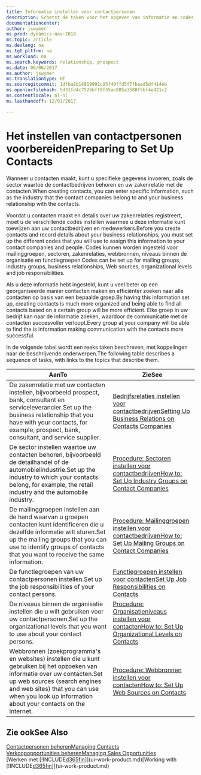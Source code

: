 ```yaml
---
title: Informatie instellen voor contactpersonen
description: Schetst de taken voor het opgeven van informatie en codes, bijvoorbeeld over sectorgroepen en zakenrelaties, voordat u contactpersonen instelt.
documentationcenter: 
author: jswymer
ms.prod: dynamics-nav-2018
ms.topic: article
ms.devlang: na
ms.tgt_pltfrm: na
ms.workload: na
ms.search.keywords: relationship, prospect
ms.date: 06/06/2017
ms.author: jswymer
ms.translationtype: HT
ms.sourcegitcommit: 1dfba8b14019991c95f40ffd5f7fbaed5df414eb
ms.openlocfilehash: 5d31fd4c7526bff9f55ac885a3588f5bf4e421c2
ms.contentlocale: nl-nl
ms.lasthandoff: 12/01/2017

---
```

# <a name="preparing-to-set-up-contacts"></a><span data-ttu-id="c8d68-103">Het instellen van contactpersonen voorbereiden</span><span class="sxs-lookup"><span data-stu-id="c8d68-103">Preparing to Set Up Contacts</span></span>
<span data-ttu-id="c8d68-104">Wanneer u contacten maakt, kunt u specifieke gegevens invoeren, zoals de sector waartoe de contactbedrijven behoren en uw zakenrelatie met de contacten.</span><span class="sxs-lookup"><span data-stu-id="c8d68-104">When creating contacts, you can enter specific information, such as the industry that the contact companies belong to and your business relationship with the contacts.</span></span>

<span data-ttu-id="c8d68-105">Voordat u contacten maakt en details over uw zakenrelaties registreert, moet u de verschillende codes instellen waarmee u deze informatie kunt toewijzen aan uw contactbedrijven en medewerkers.</span><span class="sxs-lookup"><span data-stu-id="c8d68-105">Before you create contacts and record details about your business relationships, you must set up the different codes that you will use to assign this information to your contact companies and people.</span></span> <span data-ttu-id="c8d68-106">Codes kunnen worden ingesteld voor mailinggroepen, sectoren, zakenrelaties, webbronnen, niveaus binnen de organisatie en functiegroepen.</span><span class="sxs-lookup"><span data-stu-id="c8d68-106">Codes can be set up for mailing groups, industry groups, business relationships, Web sources, organizational levels and job responsibilities.</span></span>

<span data-ttu-id="c8d68-107">Als u deze informatie hebt ingesteld, kunt u veel beter op een georganiseerde manier contacten maken en efficiënter zoeken naar alle contacten op basis van een bepaalde groep.</span><span class="sxs-lookup"><span data-stu-id="c8d68-107">By having this information set up, creating contacts is much more organized and being able to find all contacts based on a certain group will be more efficient.</span></span> <span data-ttu-id="c8d68-108">Elke groep in uw bedrijf kan naar de informatie zoeken, waardoor de communicatie met de contacten succesvoller verloopt.</span><span class="sxs-lookup"><span data-stu-id="c8d68-108">Every group at your company will be able to find the is information making communication with the contacts more successful.</span></span>

<span data-ttu-id="c8d68-109">In de volgende tabel wordt een reeks taken beschreven, met koppelingen naar de beschrijvende onderwerpen.</span><span class="sxs-lookup"><span data-stu-id="c8d68-109">The following table describes a sequence of tasks, with links to the topics that describe them.</span></span> 

| <span data-ttu-id="c8d68-110">Aan</span><span class="sxs-lookup"><span data-stu-id="c8d68-110">To</span></span> | <span data-ttu-id="c8d68-111">Zie</span><span class="sxs-lookup"><span data-stu-id="c8d68-111">See</span></span> |
| --- | --- |
| <span data-ttu-id="c8d68-112">De zakenrelatie met uw contacten instellen, bijvoorbeeld prospect, bank, consultant en serviceleverancier.</span><span class="sxs-lookup"><span data-stu-id="c8d68-112">Set up the business relationship that you have with your contacts, for example, prospect, bank, consultant, and service supplier.</span></span> |[<span data-ttu-id="c8d68-113">Bedrijfsrelaties instellen voor contactbedrijven</span><span class="sxs-lookup"><span data-stu-id="c8d68-113">Setting Up Business Relations on Contacts Companies</span></span>](marketing-business-relations.md) |
| <span data-ttu-id="c8d68-114">De sector instellen waartoe uw contacten behoren, bijvoorbeeld de detailhandel of de automobielindustrie.</span><span class="sxs-lookup"><span data-stu-id="c8d68-114">Set up the industry to which your contacts belong, for example, the retail industry and the automobile industry.</span></span> |[<span data-ttu-id="c8d68-115">Procedure: Sectoren instellen voor contactbedrijven</span><span class="sxs-lookup"><span data-stu-id="c8d68-115">How to: Set Up Industry Groups on Contact Companies</span></span>](marketing-industry-groups.md) |
| <span data-ttu-id="c8d68-116">De mailinggroepen instellen aan de hand waarvan u groepen contacten kunt identificeren die u dezelfde informatie wilt sturen.</span><span class="sxs-lookup"><span data-stu-id="c8d68-116">Set up the mailing groups that you can use to identify groups of contacts that you want to receive the same information.</span></span> |[<span data-ttu-id="c8d68-117">Procedure: Mailinggroepen instellen voor contactbedrijven</span><span class="sxs-lookup"><span data-stu-id="c8d68-117">How to: Set Up Mailing Groups on Contact Companies</span></span>](marketing-mailing-groups.md) |
| <span data-ttu-id="c8d68-118">De functiegroepen van uw contactpersonen instellen.</span><span class="sxs-lookup"><span data-stu-id="c8d68-118">Set up the job responsibilities of your contact persons.</span></span> |[<span data-ttu-id="c8d68-119">Functiegroepen instellen voor contacten</span><span class="sxs-lookup"><span data-stu-id="c8d68-119">Set Up Job Responsibilities on Contacts</span></span>](marketing-job-responsibilities.md) |
| <span data-ttu-id="c8d68-120">De niveaus binnen de organisatie instellen die u wilt gebruiken voor uw contactpersonen.</span><span class="sxs-lookup"><span data-stu-id="c8d68-120">Set up the organizational levels that you want to use about your contact persons.</span></span> |[<span data-ttu-id="c8d68-121">Procedure: Organisatieniveaus instellen voor contacten</span><span class="sxs-lookup"><span data-stu-id="c8d68-121">How to: Set Up Organizational Levels on Contacts</span></span>](marketing-organizational-levels.md) |
| <span data-ttu-id="c8d68-122">Webbronnen (zoekprogramma's en websites) instellen die u kunt gebruiken bij het opzoeken van informatie over uw contacten.</span><span class="sxs-lookup"><span data-stu-id="c8d68-122">Set up web sources (search engines and web sites) that you can use when you look up information about your contacts on the Internet.</span></span> |[<span data-ttu-id="c8d68-123">Procedure: Webbronnen instellen voor contacten</span><span class="sxs-lookup"><span data-stu-id="c8d68-123">How to: Set Up Web Sources on Contacts</span></span>](marketing-web-sources.md) |

## <a name="see-also"></a><span data-ttu-id="c8d68-124">Zie ook</span><span class="sxs-lookup"><span data-stu-id="c8d68-124">See Also</span></span>
[<span data-ttu-id="c8d68-125">Contactpersonen beheren</span><span class="sxs-lookup"><span data-stu-id="c8d68-125">Managing Contacts</span></span>](marketing-contacts.md)  
[<span data-ttu-id="c8d68-126">Verkoopopportunities beheren</span><span class="sxs-lookup"><span data-stu-id="c8d68-126">Managing Sales Opportunities</span></span>](marketing-manage-sales-opportunities.md)  
<span data-ttu-id="c8d68-127">[Werken met [!INCLUDE[d365fin](includes/d365fin_md.md)]](ui-work-product.md)</span><span class="sxs-lookup"><span data-stu-id="c8d68-127">[Working with [!INCLUDE[d365fin](includes/d365fin_md.md)]](ui-work-product.md)</span></span>

